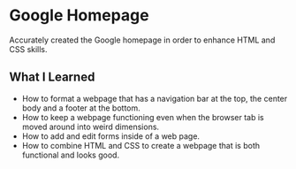 # Google Homepage
Accurately created the Google homepage in order to enhance HTML and CSS skills.

## What I Learned
* How to format a webpage that has a navigation bar at the top, the center body and a footer at the bottom.
* How to keep a webpage functioning even when the browser tab is moved around into weird dimensions.
* How to add and edit forms inside of a web page.
* How to combine HTML and CSS to create a webpage that is both functional and looks good.
